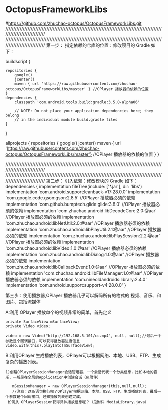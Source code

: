 # OctopusFrameworkLibs
#https://github.com/zhuchao-octopus/OctopusFrameworkLibs.git
////////////////////////////////////////////////////////////////////////////////////////////////////////////////////////////
//////////////////////////////////////////////////////////////////////////////////////////////////////////////////////////// 
 第一步： 指定依赖的仓库的位置：修改项目的 Gradle  如下：
 
   buildscript {

    repositories {
        google()
        jcenter()
        maven { url 'https://raw.githubusercontent.com/zhuchao-octopus/OctopusFrameworkLibs/master' } //OPlayer 播放器的依赖的位置
    }
    dependencies {
        classpath 'com.android.tools.build:gradle:3.5.0-alpha06'

        // NOTE: Do not place your application dependencies here; they belong
        // in the individual module build.gradle files
    }
}

allprojects {
    repositories {
        google()
        jcenter()
        maven { url 'https://raw.githubusercontent.com/zhuchao-octopus/OctopusFrameworkLibs/master'} //OPlayer 播放器的依赖的位置
    }
}

////////////////////////////////////////////////////////////////////////////////////////////////////////////////////////////
////////////////////////////////////////////////////////////////////////////////////////////////////////////////////////////
 第二步： 引入依赖：修改模块的 Gradle  如下：
 dependencies {
    implementation fileTree(include: ['*.jar'], dir: 'libs')
    implementation 'com.android.support:leanback-v17:28.0.0'
    implementation 'com.google.code.gson:gson:2.8.5'                 //OPlayer 播放器必须的依赖
    implementation 'com.github.bumptech.glide:glide:3.8.0'           //OPlayer 播放器必须的依赖
    implementation 'com.zhuchao.android:libDecodeCore:2.0:@aar'      //OPlayer 播放器必须的依赖
    implementation 'com.zhuchao.android:libNetUtil:2.0:@aar'         //OPlayer 播放器必须的依赖
    implementation 'com.zhuchao.android:libPlayUtil:2.1:@aar'        //OPlayer 播放器必须的依赖
    implementation 'com.zhuchao.android:libPlaySession:2.2:@aar'     //OPlayer 播放器必须的依赖
    implementation 'com.zhuchao.android:libVideo:1.0:@aar'           //OPlayer 播放器必须的依赖
    implementation 'com.zhuchao.android:libDialog:1.0:@aar'          //OPlayer 播放器必须的依赖
    implementation 'com.zhuchao.android:libCallbackEvent:1.0:@aar'   //OPlayer 播放器必须的依赖
    implementation 'com.zhuchao.android:libFileManager:1.0:@aar'     //OPlayer 播放器必须的依赖
    implementation 'com.nineoldandroids:library:2.4.0'
    implementation 'com.android.support:support-v4:28.0.0'
}

第三步：使用播放器,OPlayer 播放器几乎可以解码所有的格式的 视频、音乐、和图片、包括流媒体

  A:利用 OPlayer  播放单个的视频非常的简单，首先定义
  
    private SurfaceView mSurfaceView;
    private Video video;
	
    video = new Video("http://192.168.5.101/cc.mp4", null, null);//最后一个参数是个回调接口，可以获得播放器进度信息
    video.with(this).playInto(mSurfaceView);
	
  B:利用OPlayer 生成播放列表，OPlayer可以根据网络、本地、USB、FTP、生成复杂的播放列表。
  
    1)创建OPlayerSessionManager会话管理器，一个会话代表一个分类信息，比如本地的音乐，一般是在全局的Application中创建会话（见附件）
	   
	   mSessionManager = new OPlayerSessionManager(this,null,null);
	   //注意：这条语句执行完了OPlayer根据网络、本地、USB、FTP、生成播放列表，最后一个参数是个回调接口，通知播放列表创建完成，
	 如何从 OPlayerSession获得具体播放信息呢？（见附件 MediaLibrary.java） 
	


